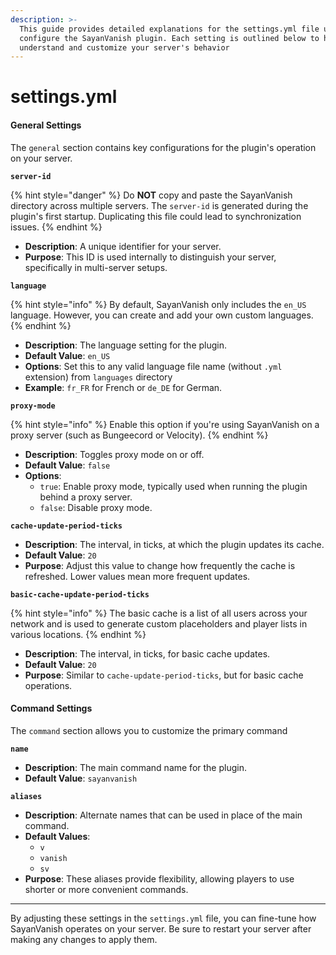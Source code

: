 ```yaml
---
description: >-
  This guide provides detailed explanations for the settings.yml file used to
  configure the SayanVanish plugin. Each setting is outlined below to help you
  understand and customize your server's behavior
---
```


# settings.yml

#### General Settings

The `general` section contains key configurations for the plugin's operation on your server.

**`server-id`**

{% hint style="danger" %}
Do **NOT** copy and paste the SayanVanish directory across multiple servers. The `server-id` is generated during the plugin's first startup. Duplicating this file could lead to synchronization issues.
{% endhint %}

* **Description**: A unique identifier for your server.
* **Purpose**: This ID is used internally to distinguish your server, specifically in multi-server setups.

**`language`**

{% hint style="info" %}
By default, SayanVanish only includes the `en_US` language. However, you can create and add your own custom languages.
{% endhint %}

* **Description**: The language setting for the plugin.
* **Default Value**: `en_US`
* **Options**: Set this to any valid language file name (without `.yml` extension) from `languages` directory
* **Example**: `fr_FR` for French or `de_DE` for German.

**`proxy-mode`**

{% hint style="info" %}
Enable this option if you're using SayanVanish on a proxy server (such as Bungeecord or Velocity).
{% endhint %}

* **Description**: Toggles proxy mode on or off.
* **Default Value**: `false`
* **Options**:
  * `true`: Enable proxy mode, typically used when running the plugin behind a proxy server.
  * `false`: Disable proxy mode.

**`cache-update-period-ticks`**

* **Description**: The interval, in ticks, at which the plugin updates its cache.
* **Default Value**: `20`
* **Purpose**: Adjust this value to change how frequently the cache is refreshed. Lower values mean more frequent updates.

**`basic-cache-update-period-ticks`**

{% hint style="info" %}
The basic cache is a list of all users across your network and is used to generate custom placeholders and player lists in various locations.
{% endhint %}

* **Description**: The interval, in ticks, for basic cache updates.
* **Default Value**: `20`
* **Purpose**: Similar to `cache-update-period-ticks`, but for basic cache operations.

#### Command Settings

The `command` section allows you to customize the primary command

**`name`**

* **Description**: The main command name for the plugin.
* **Default Value**: `sayanvanish`

**`aliases`**

* **Description**: Alternate names that can be used in place of the main command.
* **Default Values**:
  * `v`
  * `vanish`
  * `sv`
* **Purpose**: These aliases provide flexibility, allowing players to use shorter or more convenient commands.

***

By adjusting these settings in the `settings.yml` file, you can fine-tune how SayanVanish operates on your server. Be sure to restart your server after making any changes to apply them.
